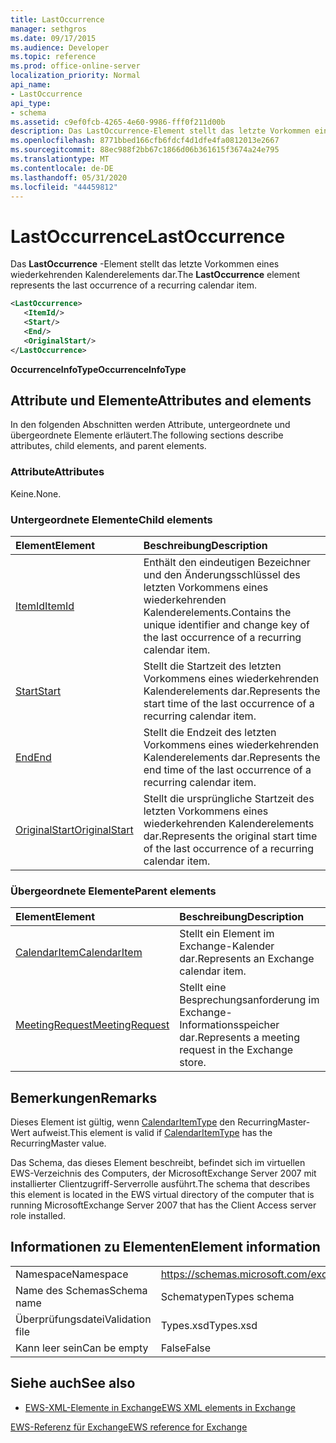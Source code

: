 ```yaml
---
title: LastOccurrence
manager: sethgros
ms.date: 09/17/2015
ms.audience: Developer
ms.topic: reference
ms.prod: office-online-server
localization_priority: Normal
api_name:
- LastOccurrence
api_type:
- schema
ms.assetid: c9ef0fcb-4265-4e60-9986-fff0f211d00b
description: Das LastOccurrence-Element stellt das letzte Vorkommen eines wiederkehrenden Kalenderelements dar.
ms.openlocfilehash: 8771bbed166cfb6fdcf4d1dfe4fa0812013e2667
ms.sourcegitcommit: 88ec988f2bb67c1866d06b361615f3674a24e795
ms.translationtype: MT
ms.contentlocale: de-DE
ms.lasthandoff: 05/31/2020
ms.locfileid: "44459812"
---
```

# <a name="lastoccurrence"></a><span data-ttu-id="494b2-103">LastOccurrence</span><span class="sxs-lookup"><span data-stu-id="494b2-103">LastOccurrence</span></span>

<span data-ttu-id="494b2-104">Das **LastOccurrence** -Element stellt das letzte Vorkommen eines wiederkehrenden Kalenderelements dar.</span><span class="sxs-lookup"><span data-stu-id="494b2-104">The **LastOccurrence** element represents the last occurrence of a recurring calendar item.</span></span> 
  
```xml
<LastOccurrence>
   <ItemId/>
   <Start/>
   <End/>
   <OriginalStart/>
</LastOccurrence>
```

 <span data-ttu-id="494b2-105">**OccurrenceInfoType**</span><span class="sxs-lookup"><span data-stu-id="494b2-105">**OccurrenceInfoType**</span></span>
## <a name="attributes-and-elements"></a><span data-ttu-id="494b2-106">Attribute und Elemente</span><span class="sxs-lookup"><span data-stu-id="494b2-106">Attributes and elements</span></span>

<span data-ttu-id="494b2-107">In den folgenden Abschnitten werden Attribute, untergeordnete und übergeordnete Elemente erläutert.</span><span class="sxs-lookup"><span data-stu-id="494b2-107">The following sections describe attributes, child elements, and parent elements.</span></span>
  
### <a name="attributes"></a><span data-ttu-id="494b2-108">Attribute</span><span class="sxs-lookup"><span data-stu-id="494b2-108">Attributes</span></span>

<span data-ttu-id="494b2-109">Keine.</span><span class="sxs-lookup"><span data-stu-id="494b2-109">None.</span></span>
  
### <a name="child-elements"></a><span data-ttu-id="494b2-110">Untergeordnete Elemente</span><span class="sxs-lookup"><span data-stu-id="494b2-110">Child elements</span></span>

|<span data-ttu-id="494b2-111">**Element**</span><span class="sxs-lookup"><span data-stu-id="494b2-111">**Element**</span></span>|<span data-ttu-id="494b2-112">**Beschreibung**</span><span class="sxs-lookup"><span data-stu-id="494b2-112">**Description**</span></span>|
|:-----|:-----|
|[<span data-ttu-id="494b2-113">ItemId</span><span class="sxs-lookup"><span data-stu-id="494b2-113">ItemId</span></span>](itemid.md) <br/> |<span data-ttu-id="494b2-114">Enthält den eindeutigen Bezeichner und den Änderungsschlüssel des letzten Vorkommens eines wiederkehrenden Kalenderelements.</span><span class="sxs-lookup"><span data-stu-id="494b2-114">Contains the unique identifier and change key of the last occurrence of a recurring calendar item.</span></span>  <br/> |
|[<span data-ttu-id="494b2-115">Start</span><span class="sxs-lookup"><span data-stu-id="494b2-115">Start</span></span>](start.md) <br/> |<span data-ttu-id="494b2-116">Stellt die Startzeit des letzten Vorkommens eines wiederkehrenden Kalenderelements dar.</span><span class="sxs-lookup"><span data-stu-id="494b2-116">Represents the start time of the last occurrence of a recurring calendar item.</span></span>  <br/> |
|[<span data-ttu-id="494b2-117">End</span><span class="sxs-lookup"><span data-stu-id="494b2-117">End </span></span>](end-ex15websvcsotherref.md) <br/> |<span data-ttu-id="494b2-118">Stellt die Endzeit des letzten Vorkommens eines wiederkehrenden Kalenderelements dar.</span><span class="sxs-lookup"><span data-stu-id="494b2-118">Represents the end time of the last occurrence of a recurring calendar item.</span></span>  <br/> |
|[<span data-ttu-id="494b2-119">OriginalStart</span><span class="sxs-lookup"><span data-stu-id="494b2-119">OriginalStart</span></span>](originalstart.md) <br/> |<span data-ttu-id="494b2-120">Stellt die ursprüngliche Startzeit des letzten Vorkommens eines wiederkehrenden Kalenderelements dar.</span><span class="sxs-lookup"><span data-stu-id="494b2-120">Represents the original start time of the last occurrence of a recurring calendar item.</span></span>  <br/> |
   
### <a name="parent-elements"></a><span data-ttu-id="494b2-121">Übergeordnete Elemente</span><span class="sxs-lookup"><span data-stu-id="494b2-121">Parent elements</span></span>

|<span data-ttu-id="494b2-122">**Element**</span><span class="sxs-lookup"><span data-stu-id="494b2-122">**Element**</span></span>|<span data-ttu-id="494b2-123">**Beschreibung**</span><span class="sxs-lookup"><span data-stu-id="494b2-123">**Description**</span></span>|
|:-----|:-----|
|[<span data-ttu-id="494b2-124">CalendarItem</span><span class="sxs-lookup"><span data-stu-id="494b2-124">CalendarItem</span></span>](calendaritem.md) <br/> |<span data-ttu-id="494b2-125">Stellt ein Element im Exchange-Kalender dar.</span><span class="sxs-lookup"><span data-stu-id="494b2-125">Represents an Exchange calendar item.</span></span>  <br/> |
|[<span data-ttu-id="494b2-126">MeetingRequest</span><span class="sxs-lookup"><span data-stu-id="494b2-126">MeetingRequest</span></span>](meetingrequest.md) <br/> |<span data-ttu-id="494b2-127">Stellt eine Besprechungsanforderung im Exchange-Informationsspeicher dar.</span><span class="sxs-lookup"><span data-stu-id="494b2-127">Represents a meeting request in the Exchange store.</span></span>  <br/> |
   
## <a name="remarks"></a><span data-ttu-id="494b2-128">Bemerkungen</span><span class="sxs-lookup"><span data-stu-id="494b2-128">Remarks</span></span>

<span data-ttu-id="494b2-129">Dieses Element ist gültig, wenn [CalendarItemType](calendaritemtype.md) den RecurringMaster-Wert aufweist.</span><span class="sxs-lookup"><span data-stu-id="494b2-129">This element is valid if [CalendarItemType](calendaritemtype.md) has the RecurringMaster value.</span></span> 
  
<span data-ttu-id="494b2-130">Das Schema, das dieses Element beschreibt, befindet sich im virtuellen EWS-Verzeichnis des Computers, der MicrosoftExchange Server 2007 mit installierter Clientzugriff-Serverrolle ausführt.</span><span class="sxs-lookup"><span data-stu-id="494b2-130">The schema that describes this element is located in the EWS virtual directory of the computer that is running MicrosoftExchange Server 2007 that has the Client Access server role installed.</span></span>
  
## <a name="element-information"></a><span data-ttu-id="494b2-131">Informationen zu Elementen</span><span class="sxs-lookup"><span data-stu-id="494b2-131">Element information</span></span>

|||
|:-----|:-----|
|<span data-ttu-id="494b2-132">Namespace</span><span class="sxs-lookup"><span data-stu-id="494b2-132">Namespace</span></span>  <br/> |https://schemas.microsoft.com/exchange/services/2006/types  <br/> |
|<span data-ttu-id="494b2-133">Name des Schemas</span><span class="sxs-lookup"><span data-stu-id="494b2-133">Schema name</span></span>  <br/> |<span data-ttu-id="494b2-134">Schematypen</span><span class="sxs-lookup"><span data-stu-id="494b2-134">Types schema</span></span>  <br/> |
|<span data-ttu-id="494b2-135">Überprüfungsdatei</span><span class="sxs-lookup"><span data-stu-id="494b2-135">Validation file</span></span>  <br/> |<span data-ttu-id="494b2-136">Types.xsd</span><span class="sxs-lookup"><span data-stu-id="494b2-136">Types.xsd</span></span>  <br/> |
|<span data-ttu-id="494b2-137">Kann leer sein</span><span class="sxs-lookup"><span data-stu-id="494b2-137">Can be empty</span></span>  <br/> |<span data-ttu-id="494b2-138">False</span><span class="sxs-lookup"><span data-stu-id="494b2-138">False</span></span>  <br/> |
   
## <a name="see-also"></a><span data-ttu-id="494b2-139">Siehe auch</span><span class="sxs-lookup"><span data-stu-id="494b2-139">See also</span></span>



- [<span data-ttu-id="494b2-140">EWS-XML-Elemente in Exchange</span><span class="sxs-lookup"><span data-stu-id="494b2-140">EWS XML elements in Exchange</span></span>](ews-xml-elements-in-exchange.md)
  
[<span data-ttu-id="494b2-141">EWS-Referenz für Exchange</span><span class="sxs-lookup"><span data-stu-id="494b2-141">EWS reference for Exchange</span></span>](ews-reference-for-exchange.md)

